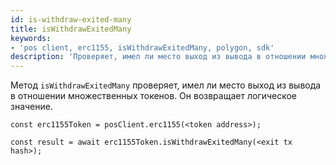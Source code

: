 ```yaml
---
id: is-withdraw-exited-many
title: isWithdrawExitedMany
keywords:
- 'pos client, erc1155, isWithdrawExitedMany, polygon, sdk'
description: 'Проверяет, имел ли место выход из вывода в отношении множественных токенов.'
---
```


Метод `isWithdrawExitedMany` проверяет, имел ли место выход из вывода в отношении множественных токенов. Он возвращает логическое значение.

```
const erc1155Token = posClient.erc1155(<token address>);

const result = await erc1155Token.isWithdrawExitedMany(<exit tx hash>);

```
